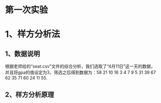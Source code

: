 # 第一次实验
# 1、样方分析法
## 1、数据说明
  根据老师给的“seat.csv”文件的综合分析，我们选取了“4月11日”这一天的数据，并且将gpa的值设定为3，筛选之后得到数据为：58 21 10 16  3  4  7  9  5 31 39 67 62 35 71 60 24 11 55.
## 2、样方分析原理

